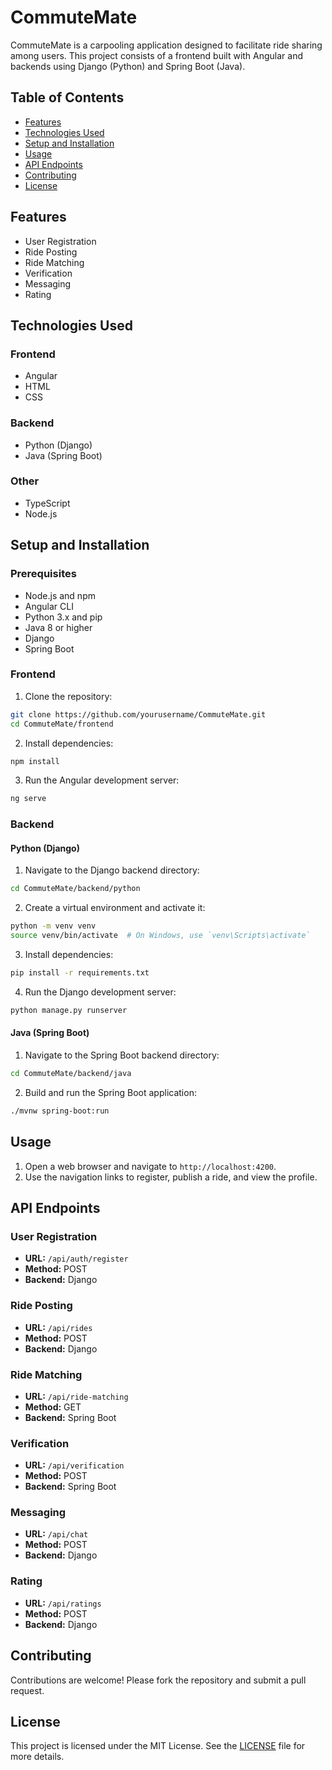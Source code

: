 # CommuteMate

CommuteMate is a carpooling application designed to facilitate ride sharing among users. This project consists of a frontend built with Angular and backends using Django (Python) and Spring Boot (Java).

## Table of Contents

- [Features](#features)
- [Technologies Used](#technologies-used)
- [Setup and Installation](#setup-and-installation)
- [Usage](#usage)
- [API Endpoints](#api-endpoints)
- [Contributing](#contributing)
- [License](#license)

## Features

- User Registration
- Ride Posting
- Ride Matching
- Verification
- Messaging
- Rating

## Technologies Used

### Frontend

- Angular
- HTML
- CSS

### Backend

- Python (Django)
- Java (Spring Boot)

### Other

- TypeScript
- Node.js



## Setup and Installation

### Prerequisites

- Node.js and npm
- Angular CLI
- Python 3.x and pip
- Java 8 or higher
- Django
- Spring Boot

### Frontend

1. Clone the repository:

```bash
git clone https://github.com/yourusername/CommuteMate.git
cd CommuteMate/frontend
```

2. Install dependencies:

```bash
npm install
```

3. Run the Angular development server:

```bash
ng serve
```

### Backend

#### Python (Django)

1. Navigate to the Django backend directory:

```bash
cd CommuteMate/backend/python
```

2. Create a virtual environment and activate it:

```bash
python -m venv venv
source venv/bin/activate  # On Windows, use `venv\Scripts\activate`
```

3. Install dependencies:

```bash
pip install -r requirements.txt
```

4. Run the Django development server:

```bash
python manage.py runserver
```

#### Java (Spring Boot)

1. Navigate to the Spring Boot backend directory:

```bash
cd CommuteMate/backend/java
```

2. Build and run the Spring Boot application:

```bash
./mvnw spring-boot:run
```

## Usage

1. Open a web browser and navigate to `http://localhost:4200`.
2. Use the navigation links to register, publish a ride, and view the profile.

## API Endpoints

### User Registration

- **URL:** `/api/auth/register`
- **Method:** POST
- **Backend:** Django

### Ride Posting

- **URL:** `/api/rides`
- **Method:** POST
- **Backend:** Django

### Ride Matching

- **URL:** `/api/ride-matching`
- **Method:** GET
- **Backend:** Spring Boot

### Verification

- **URL:** `/api/verification`
- **Method:** POST
- **Backend:** Spring Boot

### Messaging

- **URL:** `/api/chat`
- **Method:** POST
- **Backend:** Django

### Rating

- **URL:** `/api/ratings`
- **Method:** POST
- **Backend:** Django

## Contributing

Contributions are welcome! Please fork the repository and submit a pull request.

## License

This project is licensed under the MIT License. See the [LICENSE](LICENSE) file for more details.
